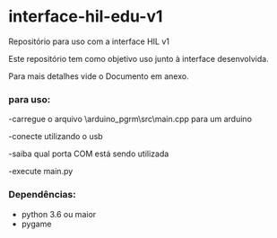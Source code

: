 # interface-hil-edu-v1
Repositório para uso com a interface HIL v1

Este repositório tem como objetivo uso junto à interface desenvolvida.

Para mais detalhes vide o Documento em anexo.


### para uso:
-carregue o arquivo \arduino_pgrm\src\main.cpp 
para um arduino

-conecte utilizando o usb

-saiba qual porta COM está sendo utilizada

-execute main.py


### Dependências:
- python 3.6 ou maior
- pygame


